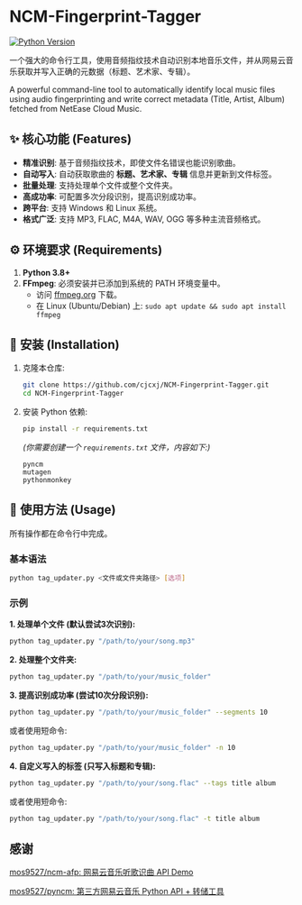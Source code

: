 # NCM-Fingerprint-Tagger

[![Python Version](https://img.shields.io/badge/python-3.8%2B-blue.svg)](https://www.python.org/)

一个强大的命令行工具，使用音频指纹技术自动识别本地音乐文件，并从网易云音乐获取并写入正确的元数据（标题、艺术家、专辑）。

A powerful command-line tool to automatically identify local music files using audio fingerprinting and write correct metadata (Title, Artist, Album) fetched from NetEase Cloud Music.

## ✨ 核心功能 (Features)

-   **精准识别**: 基于音频指纹技术，即使文件名错误也能识别歌曲。
-   **自动写入**: 自动获取歌曲的 **标题、艺术家、专辑** 信息并更新到文件标签。
-   **批量处理**: 支持处理单个文件或整个文件夹。
-   **高成功率**: 可配置多次分段识别，提高识别成功率。
-   **跨平台**: 支持 Windows 和 Linux 系统。
-   **格式广泛**: 支持 MP3, FLAC, M4A, WAV, OGG 等多种主流音频格式。

## ⚙️ 环境要求 (Requirements)

1.  **Python 3.8+**
2.  **FFmpeg**: 必须安装并已添加到系统的 PATH 环境变量中。
    -   访问 [ffmpeg.org](https://ffmpeg.org/download.html) 下载。
    -   在 Linux (Ubuntu/Debian) 上: `sudo apt update && sudo apt install ffmpeg`

## 🚀 安装 (Installation)

1.  克隆本仓库:
    ```bash
    git clone https://github.com/cjcxj/NCM-Fingerprint-Tagger.git
    cd NCM-Fingerprint-Tagger
    ```

2.  安装 Python 依赖:
    ```bash
    pip install -r requirements.txt
    ```
    *(你需要创建一个 `requirements.txt` 文件，内容如下:)*
    ```
    pyncm
    mutagen
    pythonmonkey
    ```

## 📝 使用方法 (Usage)

所有操作都在命令行中完成。

### 基本语法
```bash
python tag_updater.py <文件或文件夹路径> [选项]
```

### 示例

**1. 处理单个文件 (默认尝试3次识别):**
```bash
python tag_updater.py "/path/to/your/song.mp3"
```

**2. 处理整个文件夹:**
```bash
python tag_updater.py "/path/to/your/music_folder"
```

**3. 提高识别成功率 (尝试10次分段识别):**
```bash
python tag_updater.py "/path/to/your/music_folder" --segments 10
```
或者使用短命令:
```bash
python tag_updater.py "/path/to/your/music_folder" -n 10
```

**4. 自定义写入的标签 (只写入标题和专辑):**
```bash
python tag_updater.py "/path/to/your/song.flac" --tags title album
```
或者使用短命令:
```bash
python tag_updater.py "/path/to/your/song.flac" -t title album
```


## 感谢
[mos9527/ncm-afp: 网易云音乐听歌识曲 API Demo](https://github.com/mos9527/ncm-afp)

[mos9527/pyncm: 第三方网易云音乐 Python API + 转储工具](https://github.com/mos9527/pyncm)


